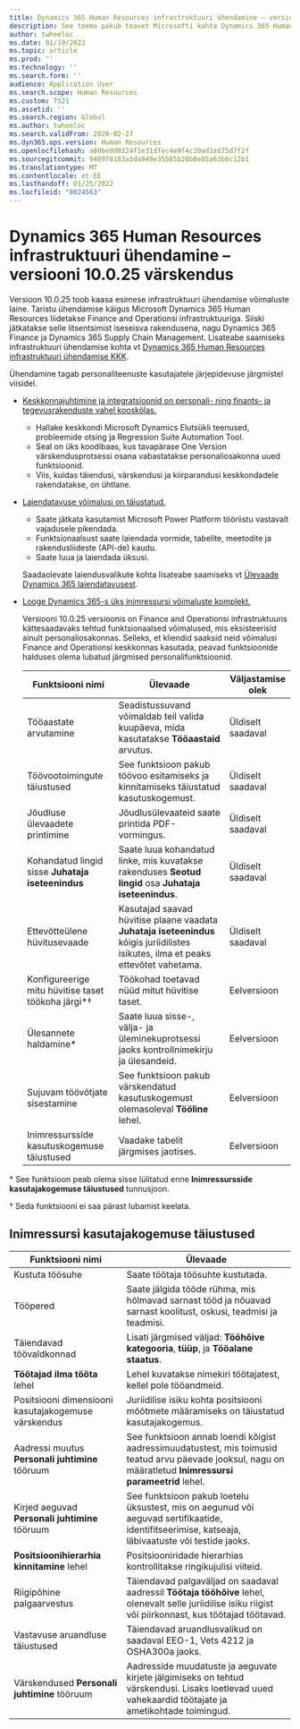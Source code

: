 ```yaml
---
title: Dynamics 365 Human Resources infrastruktuuri ühendamine – versiooni 10.0.25 värskendus
description: See teema pakub teavet Microsofti kohta Dynamics 365 Human Resources väljalase 10.0.25, mis toob kaasa esimese infrastruktuuri ühendamise võimaluste laine.
author: twheeloc
ms.date: 01/19/2022
ms.topic: article
ms.prod: ''
ms.technology: ''
ms.search.form: ''
audience: Application User
ms.search.scope: Human Resources
ms.custom: 7521
ms.assetid: ''
ms.search.region: Global
ms.author: twheeloc
ms.search.validFrom: 2020-02-27
ms.dyn365.ops.version: Human Resources
ms.openlocfilehash: a80bedd0224f1e31dfec4e9f4c39ad1ed75d7f2f
ms.sourcegitcommit: 948978183a1da949e35585b28b8e85a63b6c12b1
ms.translationtype: MT
ms.contentlocale: et-EE
ms.lasthandoff: 01/25/2022
ms.locfileid: "8024563"
---
```

# <a name="dynamics-365-human-resources-infrastructure-merge---release-10025-update"></a>Dynamics 365 Human Resources infrastruktuuri ühendamine – versiooni 10.0.25 värskendus

Versioon 10.0.25 toob kaasa esimese infrastruktuuri ühendamise võimaluste laine. Taristu ühendamise käigus Microsoft Dynamics 365 Human Resources liidetakse Finance and Operationsi infrastruktuuriga. Siiski jätkatakse selle litsentsimist iseseisva rakendusena, nagu Dynamics 365 Finance ja Dynamics 365 Supply Chain Management. Lisateabe saamiseks infrastruktuuri ühendamise kohta vt [Dynamics 365 Human Resources infrastruktuuri ühendamise KKK](../human-resources/hr-infrastructure-merge-faq.md).

Ühendamine tagab personaliteenuste kasutajatele järjepidevuse järgmistel viisidel.

- [Keskkonnajuhtimine ja integratsioonid on personali- ning finants- ja tegevusrakenduste vahel kooskõlas.](/dynamics365-release-plan/2021wave2/human-resources/dynamics365-human-resources/consistent-environment-management-integrations-between-human-resources-finance-operations-apps)

    - Hallake keskkondi Microsoft Dynamics Elutsükli teenused, probleemide otsing ja Regression Suite Automation Tool.
    - Seal on üks koodibaas, kus tavapärase One Version värskendusprotsessi osana vabastatakse personaliosakonna uued funktsioonid.
    - Viis, kuidas täiendusi, värskendusi ja kiirparandusi keskkondadele rakendatakse, on ühtlane.

- [Laiendatavuse võimalusi on täiustatud.](/dynamics365-release-plan/2021wave2/human-resources/dynamics365-human-resources/improve-extensibility-options.md)

    - Saate jätkata kasutamist Microsoft Power Platform tööriistu vastavalt vajadusele pikendada.
    - Funktsionaalsust saate laiendada vormide, tabelite, meetodite ja rakendusliideste (API-de) kaudu.
    - Saate luua ja laiendada üksusi.

    Saadaolevate laiendusvalikute kohta lisateabe saamiseks vt [Ülevaade Dynamics 365 laiendatavusest](../fin-ops-core/dev-itpro/extensibility/extensibility-home-page.md).

- [Looge Dynamics 365-s üks inimressursi võimaluste komplekt.](/dynamics365-release-plan/2021wave2/human-resources/create-one-set-human-resources-capabilities-within-dynamics-365.md)

    Versiooni 10.0.25 versioonis on Finance and Operationsi infrastruktuuris kättesaadavaks tehtud funktsionaalsed võimalused, mis eksisteerisid ainult personaliosakonnas. Selleks, et kliendid saaksid neid võimalusi Finance and Operationsi keskkonnas kasutada, peavad funktsioonide halduses olema lubatud järgmised personalifunktsioonid.

    | Funktsiooni nimi | Ülevaade | Väljastamise olek | 
    |--------------|----------|----------------| 
    | Tööaastate arvutamine | Seadistussuvand võimaldab teil valida kuupäeva, mida kasutatakse **Tööaastaid** arvutus. | Üldiselt saadaval | 
    | Töövootoimingute täiustused | See funktsioon pakub töövoo esitamiseks ja kinnitamiseks täiustatud kasutuskogemust. | Üldiselt saadaval | 
    | Jõudluse ülevaadete printimine | Jõudlusülevaateid saate printida PDF-vormingus. | Üldiselt saadaval | 
    | Kohandatud lingid sisse **Juhataja iseteenindus** | Saate luua kohandatud linke, mis kuvatakse rakenduses **Seotud lingid** osa **Juhataja iseteenindus**. | Üldiselt saadaval | 
    | Ettevõtteülene hüvitusevaade | Kasutajad saavad hüvitise plaane vaadata **Juhataja iseteenindus** kõigis juriidilistes isikutes, ilma et peaks ettevõtet vahetama. | Üldiselt saadaval | 
    | Konfigureerige mitu hüvitise taset töökoha järgi\*&dagger; | Töökohad toetavad nüüd mitut hüvitise taset. | Eelversioon | 
    | Ülesannete haldamine\* | Saate luua sisse-, välja- ja üleminekuprotsessi jaoks kontrollnimekirju ja ülesandeid. | Eelversioon | 
    | Sujuvam töövõtjate sisestamine | See funktsioon pakub värskendatud kasutuskogemust olemasoleval **Tööline** lehel. | Eelversioon | 
    | Inimressursside kasutuskogemuse täiustused | Vaadake tabelit järgmises jaotises.  | Eelversioon | 

\* See funktsioon peab olema sisse lülitatud enne **Inimressursside kasutajakogemuse täiustused** tunnusjoon.

&dagger; Seda funktsiooni ei saa pärast lubamist keelata.

## <a name="human-resource-user-experience-enhancements"></a>Inimressursi kasutajakogemuse täiustused

| Funktsiooni nimi | Ülevaade | 
|--------------|----------| 
| Kustuta töösuhe | Saate töötaja töösuhte kustutada. | 
| Tööpered | Saate jälgida tööde rühma, mis hõlmavad sarnast tööd ja nõuavad sarnast koolitust, oskusi, teadmisi ja teadmisi. | 
| Täiendavad töövaldkonnad | Lisati järgmised väljad: **Tööhõive kategooria**, **tüüp**, ja **Tööalane staatus**. | 
| **Töötajad ilma tööta** lehel | Lehel kuvatakse nimekiri töötajatest, kellel pole tööandmeid. | 
| Positsiooni dimensiooni kasutajakogemuse värskendus | Juriidilise isiku kohta positsiooni mõõtmete määramiseks on täiustatud kasutajakogemus. | 
| Aadressi muutus **Personali juhtimine** tööruum | See funktsioon annab loendi kõigist aadressimuudatustest, mis toimusid teatud arvu päevade jooksul, nagu on määratletud **Inimressursi parameetrid** lehel. | 
| Kirjed aeguvad **Personali juhtimine** tööruum | See funktsioon pakub loetelu üksustest, mis on aegunud või aeguvad sertifikaatide, identifitseerimise, katseaja, läbivaatuste või testide jaoks. | 
| **Positsioonihierarhia kinnitamine** lehel | Positsiooniridade hierarhias kontrollitakse ringikujulisi viiteid. | 
| Riigipõhine palgaarvestus | Täiendavad palgaväljad on saadaval aadressil **Töötaja tööhõive** lehel, olenevalt selle juriidilise isiku riigist või piirkonnast, kus töötajad töötavad. | 
| Vastavuse aruandluse täiustused | Täiendavad aruandlusvalikud on saadaval EEO-1, Vets 4212 ja OSHA300a jaoks. | 
| Värskendused **Personali juhtimine** tööruum | Aadresside muudatuste ja aeguvate kirjete jälgimiseks on tehtud värskendusi. Lisaks loetlevad uued vahekaardid töötajate ja ametikohtade toimingud. | 

